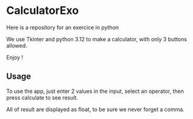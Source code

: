 ﻿# CalculatorExo

Here is a repository for an exercice in python

We use Tkinter and python 3.12 to make a calculator, with only 3 buttons allowed.

Enjoy ! 


## Usage

To use the app, just enter 2 values in the input, select an operator, then press calculate to see result.

All of result are displayed as float, to be sure we never forget a comma.
